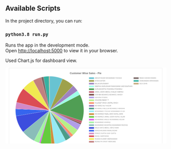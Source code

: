 ## Available Scripts

In the project directory, you can run:

### `python3.8 run.py`

Runs the app in the development mode.\
Open [http://localhost:5000](http://localhost:3000) to view it in your browser.


Used Chart.js for dashboard view.

![Alt text](<Screenshot from 2023-09-27 16-46-52.png>)